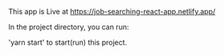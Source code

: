 This app is Live at https://job-searching-react-app.netlify.app/

In the project directory, you can run:

'yarn start' to start(run) this project.
